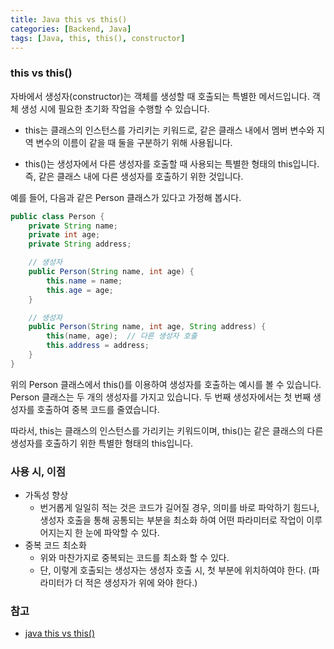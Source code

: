 ```yaml
---
title: Java this vs this()
categories: [Backend, Java]
tags: [Java, this, this(), constructor]
---
```


### this vs this()

자바에서 생성자(constructor)는 객체를 생성할 때 호출되는 특별한 메서드입니다. 객체 생성 시에 필요한 초기화 작업을 수행할 수 있습니다.

- this는 클래스의 인스턴스를 가리키는 키워드로, 같은 클래스 내에서 멤버 변수와 지역 변수의 이름이 같을 때 둘을 구분하기 위해 사용됩니다.

- this()는 생성자에서 다른 생성자를 호출할 때 사용되는 특별한 형태의 this입니다. 즉, 같은 클래스 내에 다른 생성자를 호출하기 위한 것입니다.

예를 들어, 다음과 같은 Person 클래스가 있다고 가정해 봅시다.

```java
public class Person {
    private String name;
    private int age;
    private String address;

    // 생성자
    public Person(String name, int age) {
        this.name = name;
        this.age = age;
    }

    // 생성자
    public Person(String name, int age, String address) {
        this(name, age);  // 다른 생성자 호출
        this.address = address;
    }
}

```

위의 Person 클래스에서 this()를 이용하여 생성자를 호출하는 예시를 볼 수 있습니다. Person 클래스는 두 개의 생성자를 가지고 있습니다. 두 번째 생성자에서는 첫 번째 생성자를 호출하여 중복 코드를 줄였습니다.

따라서, this는 클래스의 인스턴스를 가리키는 키워드이며, this()는 같은 클래스의 다른 생성자를 호출하기 위한 특별한 형태의 this입니다.

### 사용 시, 이점

- 가독성 향상
    - 번거롭게 일일히 적는 것은 코드가 길어질 경우, 의미를 바로 파악하기 힘드나, 생성자 호출을 통해 공통되는 부분을 최소화 하여 어떤 파라미터로 작업이 이루어지는지 한 눈에 파악할 수 있다.
- 중복 코드 최소화
    - 위와 마찬가지로 중복되는 코드를 최소화 할 수 있다.
    - 단, 이렇게 호출되는 생성자는 생성자 호출 시, 첫 부분에 위치하여야 한다.
        (파라미터가 더 적은 생성자가 위에 와야 한다.)


### 참고
- [java this vs this()](https://zoosso.tistory.com/704)